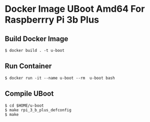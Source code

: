 # Docker Image UBoot Amd64 For Raspberrry Pi 3b Plus

## Build Docker Image
```
$ docker build . -t u-boot
```

## Run Container
```
$ docker run -it --name u-boot --rm  u-boot bash
```

## Compile UBoot
```
$ cd $HOME/u-boot
$ make rpi_3_b_plus_defconfig 
$ make
```
